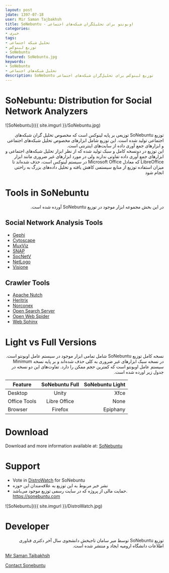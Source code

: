```yaml
---
layout: post  
jdate: 1397-07-18
user: Mir Saman Tajbakhsh 
title: SoNebuntu - اوبونتو برای تحلیلگران شبکه‌های اجتماعی
categories:
- خبری
tags:
- تحلیل شبکه اجتماعی
- توزیع لینوکس
- SoNebuntu
featured: SoNebuntu.jpg  
keywords:
- SoNebuntu
- تحلیل شبکه‌های اجتماعی
description: SoNebuntu توزیع لینوکس برای تحلیل‌گران شبکه‌های اجتماعی
---
```


# SoNebuntu: Distribution for Social Network Analyzers
![SoNebuntu]({{ site.imgurl }}/SoNebuntu.jpg)
<div dir="rtl">
توزیع SoNebuntu توزیعی بر پایه لینوکس است که مخصوص تحلیل گران شبکه‌های اجتماعی تولید شده است. این توزیع شامل ابزارهای مخصوص تحلیل شبکه‌های اجتماعی و ابزارهای جمع آوری داده از سایت‌های اینترنتی است.
</div>
<div dir="rtl">
این توزیع در دونسخه کامل و سبک تولید شده که از نظر ابزار تحلیل شبکه‌های اجتماعی و ابزارهای جمع آوری داده تفاوتی ندارند ولی در مورد ابزارهای غیر ضروری مانند ابزار LibreOffice که معادل Microsoft Office در سیستم لینوکس است، حذف شده‌اند تا میزان استفاده توزیع از منابع سیستمی کاهش یافته و تحلیل داده‌های بزرگ به راحتی انجام شود
</div>

# Tools in SoNebuntu
<div dir="rtl">
در این بخش مجموعه ابزار موجود در توزیع SoNebuntu آورده شده است.
</div>

## Social Network Analysis Tools
- [Gephi](https://www.gephi.org)
-   [Cytoscape](http://www.cytoscape.org/)
-   [MuxViz](http://muxviz.net/)
-   [SNAP](http://snap.stanford.edu/)
-   [SocNetV](http://socnetv.sourceforge.net/)
-   [NetLogo](https://ccl.northwestern.edu/netlogo/)
-   [Visione](http://www.visone.info/)
## Crawler Tools
-   [Apache Nutch](http://nutch.apache.org/)
-   [Heritrix](https://github.com/internetarchive/heritrix3)
-   [Norconex](https://www.norconex.com/)
-   [Open Search Server](http://www.opensearchserver.com/)
-   [Open Web Spider](http://www.openwebspider.org/)
-   [Web Sphinx](https://www.cs.cmu.edu/~rcm/websphinx/)

# Light vs Full Versions
<div dir="rtl">
نسخه کامل توزیع SoNebuntu شامل تمامی ابزار موجود در سیستم عامل اوبونتو است. در نسخه سبک ابزارهای غیر ضروری به کلی حذف شده‌اند و بر پایه نسخه Minimum سیستم عامل اوبونتو است که کمترین حجم ممکن را دارد. تفاوت‌های این دو نسخه در جدول زیر اورده شده است.
</div>

| Feature| SoNebuntu Full           | SoNebuntu Light|
| ------------- |:-------------:| -----:|
| Desktop      | Unity| Xfce|
| Office Tools      | Libre Office|   None|
| Browser | Firefox      |    Epiphany|

# Download
Download and more information available at: [SoNebuntu](https://sonebuntu.com)

# Support
- Vote in [DistroWatch](https://distrowatch.com/dwres.php?resource=faq) for SoNebuntu
- نشر خبر مربوط به این توزیع به علاقه‌مندان این حوزه
- حمایت مالی از پروژه که در سایت رسمی توزیع موجود می‌باشد. https://sonebuntu.com

![SoNebuntu]({{ site.imgurl }}/DistroWatch.jpg)
# Developer
<div dir="rtl">
توزیع SoNebuntu توسط میر سامان تاجبخش دانشجوی سال آخر دکتری فناوری اطلاعات دانشگاه ارومیه ایجاد و منتشر شده است. 
</div>

[Mir Saman Tajbakhsh](https://mstajbakhsh.ir)

[Contact Sonebuntu](mailto:sonebuntu@mstajbakhsh.ir)
